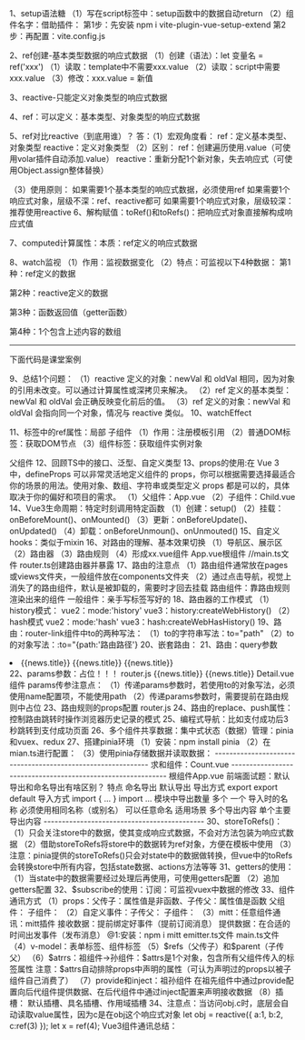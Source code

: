 1、setup语法糖
（1）写在script标签中：setup函数中的数据自动return
（2）组件名字：借助插件：
第1步：先安装
npm i vite-plugin-vue-setup-extend
第2步：再配置：vite.config.js
<script>
    import {defineConfig} from 'vite';
    import VueSetupExtend from 'vite-plugin-vue-setup-extend';
    export default defineConfig({
        plugins:[VueSetupExtend()]
    })
</script>
<script lang="ts" setup name="Person">
let a = 666;
</script>
2、ref创建-基本类型数据的响应式数据
（1）创建（语法）：let 变量名 = ref('xxx')
（1）读取：template中不需要xxx.value
（2）读取：script中需要xxx.value
（3）修改：xxx.value = 新值
<script lang="ts" setup name="Person">
    import {ref} from 'vue';
    //响应式数据：只要数据改变才做成响应式
    let name = ref('张三');
</script>
3、reactive-只能定义对象类型的响应式数据
<script lang="ts" setup name="Person">
    import {reactive} from 'vue';
    //（1）创建：响应式对象（深层次响应）：使用代理对象proxy
    let name = reactive({
        brand:'奔驰',price:100
    });
    //（2）读取：
    console.log(name.brand,name.price);
    //（3）修改：
</script>
4、ref：可以定义：基本类型、对象类型的响应式数据
<script lang="ts" setup name="Person">
    //（1）创建
    let car = ref({
        brand:'奔驰',price:100
    });
    //（2）读取
    console.log(car.value.brand);
    //（3）修改
    car.value.brand = '小米';
</script>
5、ref对比reactive（到底用谁）？
答：（1）宏观角度看：
ref：定义基本类型、对象类型
reactive：定义对象类型
（2）区别：
ref：创建遍历使用.value（可使用volar插件自动添加.value）
reactive：重新分配1个新对象，失去响应式（可使用Object.assign整体替换）
<script lang="ts" setup name="Person">
    import {reactive} from "vue";
    let car = reactive({
        brand:'奔驰',price:100
    });
    //错误方式：car = {brand:'宝马',price:1000};->页面不更新->为什么ref定义的响应式对象就更新？因为ref读取使用xxx.value，只要修改了value，就相当于更新了响应式数据
    //三角形🥰正确方式：Object.assign()方法整体替换1个新对象
    Object.assign(car,{brand:'宝马',price:1000});
</script>
<script lang="ts" setup name="Person">
    let car = reactive({
        brand:'奔驰',price:100
    });
    //错误方式：car = ref({brand:'宝马',price:1000});->页面不更新
    //三角形🥰正确方式：整体替换1个新对象
    Object.assign(car,{brand:'宝马',price:1000});
</script>
（3）使用原则：
如果需要1个基本类型的响应式数据，必须使用ref
如果需要1个响应式对象，层级不深：ref、reactive都可
如果需要1个响应式对象，层级较深：推荐使用reactive
6、解构赋值：toRef()和toRefs()：把响应式对象直接解构成响应式值
<script lang="ts" setup name="Person">
   import {reactive,toRef} from "vue";
   //响应式对象
   let person = reactive({
    name:'张三',
    age:18
   });
   //（1）解构赋值：toRefs()：把reactive定义的对象每一组key:value都变成新对象，但value都变为ref定义的响应式数据值：{name:ref(person.name),age:ref(person.age)}
   //解构
   let {name,age} = toRefs
   (person);
   console.log("直接解构出响应式数据name,age=",name,age);
   //（2）toRef（）
     let n1 = toRef(person,'name');
     let a1 = toRef(person,'age');
   (person);
</script>
7、computed计算属性：本质：ref定义的响应式数据
<script lang="ts" setup name="Person">
    import {ref,computed} from 'vue';
    let firstName = ref('李');
    let lastName = ref('四');
    // let fullName = computed(()=>{return firstName.value+lastName.value});
    let fullName = computed({
        get(){
            return firstName.value+ '-' + lastName.value
        },
        set(val){
            let [str1,str2] = val.split('-');
            firstName.value = str1;
            lastName.value = str2;
        }
    });
    //（1）读取计算属性
    console.log("~~fullName=",fullName);
    //（2）修改计算属性
    function changeName(){
        fullName.value = '张-三'
    }
</script>
8、watch监视
（1）作用：监视数据变化
（2）特点：可监视以下4种数据：
第1种：ref定义的数据
<script setup lang="ts">
import { ref, watch } from 'vue';
const count = ref(0);
watch(count, (newVal, oldVal) => {
  console.log(`count 从 ${oldVal} 变为 ${newVal}`);
});
count.value++; // 触发 watch 回调
</script>
第2种：reactive定义的数据
<script setup lang="ts">
import { reactive, watch } from 'vue';
const state = reactive({
  count: 0
});
watch(() => state.count, (newVal, oldVal) => {
  console.log(`state.count 从 ${oldVal} 变为 ${newVal}`);
});
state.count++; // 触发 watch 回调
</script>
第3种：函数返回值（getter函数）
<script setup lang="ts">
import { reactive, watch } from 'vue';
const state = reactive({
  count: 0
});
watch(() => state.count, (newVal, oldVal) => {
  console.log(`state.count 从 ${oldVal} 变为 ${newVal}`);
});
state.count++; // 触发 watch 回调
</script>
第4种：1个包含上述内容的数组
<script setup lang="ts">
import { ref, reactive, watch } from 'vue';
const count = ref(0);
const state = reactive({
  count: 0
});
watch([count, () => state.count], ([newCount, newStateCount], [oldCount, oldStateCount]) => {
  console.log(`count 从 ${oldCount} 变为 ${newCount}`);
  console.log(`state.count 从 ${oldStateCount} 变为 ${newStateCount}`);
});
count.value++; // 触发 watch 回调
state.count++; // 触发 watch 回调
</script>
---------------------------------------------------------------------------------------
下面代码是课堂案例
<script lang="ts" setup name="Person">
    import {ref,watch} from 'vue';
    //🥰第1种：监视ref定义的基本类型数据
    let sum = ref(0);
    function changeSum(){
        sum.value += 1;
    };
    let stopWatch = watch(sum,(newVal,oldVal)=>{
        console.log("sum变化了");
        if(newVal >= 10){
            stopWatch();
        }
    });
    //监视ref定义的对象类型数据
    let person = {
        name:'张三',
        age:18
    }
    function changeName(){
        person.value.name += "~";
    }
    function changeAge(){
        person.value.name += 1;
    }
    function changePerson(){
        person.value = {name:'丽丽',age:28};
    }
    //监视ref定义的对象类型数据，监视对象的地址值，若想监视对象内部属性变化，需要手动开启深度监视
    //注意：若修改ref定义的对象中的属性，则newValue和oldValue都是新值，因为它们是同一个对象
    //注意：若修改ref定义的对象，则newValue是新值，oldValue是旧值，因为它们是不同对象
    //watch(被监视的数据，监视的回调，配置对象等)
    watch(person,(newVal,oldVal)=>{
        console.log()
    }，{deep:true,immediate:true})
    //第2种：监视reactive定义的对象类型数据，默认开启深度监视【隐式创建深层监听】
    let obj = reactive({
        name:'张三',
        age:90
    });
    //注意：修改reactive定义的整个对象，为什么需要使用Object.assign()？
    //原因：因为使用 Object.assign() 可以将新对象的属性复制到原响应式对象上，而不是直接替换整个对象。当使用 Object.assign() 复制属性时，Proxy 代理会拦截这些属性的设置操作。对于已经存在的属性，Proxy 会触发相应的更新逻辑，通知 Vue 进行响应式更新。对于新添加的属性，Vue 会自动将其也纳入响应式系统，确保后续对该属性的修改也能触发更新。
    function changeObj(){
            Object.assign(obj, {name:'李四',
        age:80})
    }
    //为什么newVal和oldVal相同？
    //答：因为没有创建新对象，一直都是在原对象上操作属性，底层帮我们打印对象一直都是打印新对象（地址值没变）
    watch(obj,(newVal,oldVal)=>{
        console.log("~~obj变化了",newVal,oldVal);
    })

    //第3种：监视上述多个数据：监视人的名字和1台车【注意：写法】
  
    watch([()=>person.name,()=>person.car.c1],(newVal,oldVal)=>{
        console.log("~~newVal,oldVal=",newVal,oldVal);
    },{deep:true});

    //🥰第4种：监视ref或reactive定义的对象类型中的某个属性，注意点如下：
    //🥰（1）若该属性值不是对象类型，则需要写成函数形式
    //注意：非对象类型属性：需要使用 getter 函数形式传递给 watch。
    const person = reactive({
        name: 'Kimi',// 非对象类型
        car: {
            brand: 'Toyota',
            model: 'Corolla'
        }
    });
    watch(()=>person.name,(newVal,oldVal)=>{console.log("person.name变化了",newVal,oldVal)});

    //🥰（2）若该属性值依然是对象类型，可直接写成函数
    //注意：对象类型属性：可以直接传递给 watch，但需要设置 deep: true 来深度监听内部属性的变化。
    watch(person.car,(newVal,oldVal)=>{console.log("person.car变化了",newVal,oldVal)});
</script>
9、总结1个问题：
（1）reactive 定义的对象：newVal 和 oldVal 相同，因为对象的引用未改变。可以通过计算属性或深拷贝来解决。
（2）ref 定义的基本类型：newVal 和 oldVal 会正确反映变化前后的值。
（3）ref 定义的对象：newVal 和 oldVal 会指向同一个对象，情况与 reactive 类似。
10、watchEffect
<script setup lang="ts">
    import {ref} from "vue";
    //数据
    let temp = ref(10);
    let height = ref(0);
    //方法
    function changeTemp(){
        temp.value += 10;
    }
    function changeHeight(){
        height.value += 10;
    }
    //（1）watch：按需监视 明确指出监视的数据
    watch([temp,height],(value)=>{
        let [newTemp,newHeight] = value;
        if(newTemp >= 60 || newHeight >= 80){
            console.log("~~给服务器发请求");
        }
    })
    //🔺（2）watchEffect：自动监视函数中用到哪些属性，就会监视哪些属性
    watchEffect(()=>{
        console.log("~~默认开启立即监视");
        if(temp.value >= 60 || height.value >= 80){
           console.log("~~给服务器发请求"); 
        }
    });
</script>
11、标签中的ref属性：局部
子组件
（1）作用：注册模板引用
（2）普通DOM标签：获取DOM节点
（3）组件标签：获取组件实例对象
<script>
    import {ref,defineExpose} from 'vue';
    let a = ref(0);
    let b = ref(1);
    let c = ref(2);
    function showLog(){
        console.log("~~a.value=",a.value);
    };
    //注意：只有子组件使用defineExpose()把数据暴露出去了，在父组件的使用ref属性获取该子组件数据时，才可获取这些值，否则无法获取这些值
    defineExpose({a:a.value,b:b.value,c:c.value});
</script>

父组件
<template>
<h2 ref="title">上海</h2>
<button @click="showLog">点我输出h2的title</button>
<Person ref="person">子组件</Person>
</template>
<script>
    import {ref} from "vue";
    let title = ref();
    function showLog(){
        console.log("~~title.value=",title.value)
    }
</script>
12、回顾TS中的接口、泛型、自定义类型
<script lang="ts" setup name="Person">
    //接口规范
    import {type PersonInter,type Persons} from "./types/index.ts";
    //（1）限制单条数据：
    let person:PersonInter = {
        id:001,
        name:'张三',
        age:60
    }
    //（2）限制多条数据
    let personList:Array<PersonInter> = [
        {
        id:001,
        name:'张三',
        age:60
    },
    {
        id:002,
        name:'李四',
        age:80
    }
    ]
    let personList:Persons = [
        {
        id:001,
        name:'张三',
        age:60
    },
    {
        id:002,
        name:'李四',
        age:80
    }
    ]
</script>
13、props的使用:在 Vue 3 中，defineProps 可以非常灵活地定义组件的 props，你可以根据需要选择最适合你的场景的用法。使用对象、数组、字符串或类型定义 props 都是可以的，具体取决于你的偏好和项目的需求。
（1）父组件：App.vue
<template>
<Child a="哈哈哈" b="嘻嘻嘻"></Child>
</template>
<script setup lang="ts">
    //let personList:Persons = xxxxx
    // 或  直接传泛型
    let personList = reactive<Persons>([
          {
        id:001,
        name:'张三',
        age:60
    },
    {
        id:002,
        name:'李四',
        age:80
    },
    {
        id:003,
        name:'王五',
        age:80
    }]);
</script>
（2）子组件：Child.vue
<template>
<div>
<h2>{{a}}</h2>
</div>
</template>
<script setup lang="ts">
//（1）接收list
//defineProps(['list']);
//（2）接收list + 限制类型 
let x = defineProps<{list:Persons}>();
// defineProps<{ list: Persons[] }>();
//（3）接收list + 限制类型 +限制必要性
widthDefaults(defineProps<{list:Persons}>(),list:()=>[{{
        id:000,
        name:'小李',
        age:100
    }}
]);
</script>
14、Vue3生命周期：特定时刻调用特定函数
（1）创建：setup()
（2）挂载：onBeforeMount()、onMounted()
（3）更新：onBeforeUpdate()、onUpdated()
（4）卸载：onBeforeUnmoun()、onUnmouted()
15、自定义hooks：类似于mixin
<script setup lang="ts">
    import useDog from "./hook/2、useDog.js";
    let {dogList,getDog} = useDog();  
</script>
16、对路由的理解、基本效果切换
（1）导航区、展示区
（2）路由器
（3）路由规则
（4）形成xx.vue组件
App.vue根组件
<template>
<div>
    <!--导航区-->
    <div class="navigate">
        <!-- <a href="#">首页</a>
         <a href="#">新闻</a>
          <a href="#">关于</a> -->
          <RouterLink to="/home" active-class="active">首页</RouterLink>
          <RouterLink to="/news"  active-class="active">新闻</RouterLink>
          <RouterLink to="/about" active-class="active">关于</RouterLink>
    </div>
    <!--展示区-->
    <div class="content">
        <!--此处可能要展示各种组件，具体展示啥组件需要看路径-->
        <router-view></router-view>
    </div>
</div>
</template>
//main.ts文件
<script setup lang="ts">   
import {createApp} from 'vue';
import App from './App.vue';
import router from './router';
//创建1个应用
let app = createApp(App);
//使用路由器
app.use(router);
//挂载整个应用到app容器中
app.mount('#app');

</script>
router.ts创建路由器并暴露
<script lang="ts">
    //第1步：引入createRouter
    import {createRouter,createWebHistory} from 'vue-router';
    import Home from './components/Home';
    //第2步：创建路由器
    let router = createRouter({
        history:createWebHistory(),
        routes:[
            {
                path:'/home',
                component:Home
            },
             {
                path:'/about',
                component:About
            },
             {
                path:'/news',
                component:News
            }
        ]
    });
    //暴露router
    export default router;
</script>
17、路由的注意点
（1）路由组件通常放在pages或views文件夹，一般组件放在components文件夹
（2）通过点击导航，视觉上消失了的路由组件，默认是被卸载的，需要时才回去挂载
路由组件：靠路由规则渲染出来的组件
一般组件：亲手写标签写好的
18、路由器的工作模式
（1）history模式：
vue2：mode:'history'
vue3：history:createWebHistory()
（2）hash模式
vue2：mode:'hash'
vue3：hash:createWebHasHistory()
19、路由：router-link组件中to的两种写法：
（1）to的字符串写法：to="path"
<RouterLink to="/home"></RouterLink>
（2）to的对象写法：:to="{path:'路由路径'}
<RouterLink :to="{path:'/home'}"></RouterLink>
20、嵌套路由：
<script lang="ts">
    //第1步：引入createRouter
    import {createRouter,createWebHistory} from 'vue-router';
    import Home from './components/Home';
    //第2步：创建路由器
    let router = createRouter({
        history:createWebHistory(),
        routes:[
            {
                path:'/home',
                component:Home
            },
             {
                path:'/about',
                component:About
            },
             {
                path:'/news',
                component:News
            }
        ]
    });
    //暴露router
    export default router;
</script>
21、路由：query参数
<li v-for="news in newsList" :key="news.id">
<!--（1）第1种写法-->
<router-link :to="`/news/detail?id=${news.id}&&title=${news.title}&&content=${news.content}`">{{news.title}}</router-link>
<!--（2）第2种写法-->
<router-link :to="{path:'/news/detail',query:{
id:news.id}}">{{news.title}}</router-link>
<router-link :to="{name:'detail',query:{
id:news.id}}">{{news.title}}</router-link>
</li>
<script setup lang="ts">
    //Detail.vue
    import {toRefs} from "vue";
    import {useRoute} from 'vue-router';
    let route = useRoute();
    //解构响应式对象
    let {query} = toRefs(route);
</script>
22、params参数：占位！！！
router.js
<script>
    import Detail from "./components/"
    {
        name:'detail',
        path:'/news/detail/:x/:y/:z',//占位符
        component:Detail
    }
</script>
<!--第1种写法：-->
<router-link to="/news/detail/哈哈哈/您好/哈哈哈">{{news.title}}
</router-link>
<!--第2种写法：-->
<router-link :to="{name:'detail',params:{id:news.id,title:news.title,content:news.content}}">{{news.title}}
</router-link>
Detail.vue组件
<script>
</script>
params传参注意点：
（1）传递params参数时，若使用to的对象写法，必须使用name配置项，不能使用path
（2）传递params参数时，需要提前在路由规则中占位
23、路由规则的props配置
router.js
<script>
    import Detail from "./components/"
    {
        name:'detail',
        path:'/news/detail/:id/:title/:content',//占位符
        component:Detail,
        //写法1：布尔值：将路由收到的所有params参数作为props传给路由组件
        // props:true,
        //写法2：函数式：可自由决定将什么作为props参数传给组件
        props(route){
            return route.query;
        },
        //写法3：对象式：可自由决定将什么作为props参数传给组件【写死了，用得较少】
        // props:{
        //     a:100,
        //     b:200,
        //     c:300
        // }
    }
    defineProps(['id','title','content'])
</script>
24、路由的replace、push属性：控制路由跳转时操作浏览器历史记录的模式
25、编程式导航：比如支付成功后3秒跳转到支付成功页面
<script setup lang="ts">
    //Detail.vue
    import {onMounted} from "vue";
    import {useRouter} from 'vue-router';
    let router = useRouter();
    onMounted(()=>{
        //编程式路由导航（脱离router-link的导航）
        router.push('/news');
    },3000);
</script>
26、多个组件共享数据：集中式状态（数据）管理：pinia和vuex、redux
27、搭建pinia环境
（1）安装：npm install pinia
（2）在mian.ts进行配置：
<script lang="ts">
//引入
import {createPinia} from 'pinia';
//创建
const pinia = createPinia();
//安装
app.use(pinia);
</script>
（3）使用pinia存储数据并读取数据：
<script lang="ts">
//存数据：defineStore()
import { defineStore } from 'pinia';
//分别暴露
export const useCountStore = defineStore("count", {
    //(1)存储数据
    state() {
        return {
            sum: 6
        }
    }
})
</script>
------------------------------------------------------------
求和组件：Count.vue
<template>
    <div>
        <h2>我是App组件</h2>
    </div>
</template>
<script lang="ts" setup name="Count">
import {useCountStore} from './store/count.ts';
let n = ref(1);
//(3)使用useCountStore得到1个专门保存count相关的store
const countStore = useCountStore();
//(2)读数据：获取store中state中的数据：两种方式
console.log("~~countStore.sum=",countStore.sum);
console.log("~~countStore.$state.sum=",countStore.$state.sum);
//（4）修改数据
function add(){
    //方式1：单个修改
    countStore.sum += 1;
    countStore.num += 666;
    //方式2：批量修改（批量变更）
    countStore.$patch({
        sum:888,
        num:1000
    });
    //方式3：
    countStore.increment(n.value);
}
//减法
function decrese(){
    //方式1：单个修改
    countStore.sum += 1;
    countStore.num += 666;
    //方式2：批量修改（批量变更）
    countStore.$patch({
        sum:888,
        num:1000
    });
    //方式3：
    countStore.increment(n.value);
}
</script>
------------------------------------------------------------
根组件App.vue
<template>
    <div>
        <h2>我是App组件</h2>
    </div>
</template>
<script lang="ts" setup name="App">

</script>
前端面试题：默认导出和命名导出有啥区别？
特点	                 命名导出	                    默认导出
导出方式	          export	                    export default
导入方式	          import { ... }	            import ...
模块中导出数量	       多个	                         一个
导入时的名称	 必须使用相同名称（或别名）	           可以任意命名
适用场景	         多个导出内容	                  单个主要导出内容
--------------------------------------------
30、storeToRefs()：
（1）只会关注store中的数据，使其变成响应式数据，不会对方法包装为响应式数据
（2）借助storeToRefs将store中的数据转为ref对象，方便在模板中使用
（3）注意：pinia提供的storeToRefs()只会对state中的数据做转换，但vue中的toRefs会转换store中所有内容，包括state数据、actions方法等等
<script setup lang="ts">
    import {storeToRefs} from "pinia";
    import {useTalkStore} from "./store/talkList.ts";
    const talkStore = useTalkStore();
    const {talkList } = storeToRefs(talkStore);
</script>
31、getters的使用：
（1）当state中的数据需要经过处理后再使用，可使用getters配置
（2）追加getters配置
<script setup lang="ts">
    import {storeToRefs} from "pinia";
    import {useTalkStore} from "./store/talkList.ts";
    const talkStore = useTalkStore();
    const {talkList } = storeToRefs(talkStore);
</script>
32、$subscribe的使用：订阅：可监视vuex中数据的修改
<script setup lang="ts">
    import {storeToRefs} from "pinia";
    import {useTalkStore} from "./store/talkList.ts";
    const talkStore = useTalkStore();
    const {talkList } = storeToRefs(talkStore);
    talkStore.$subscribe((mutate,state)=>{
        console.log("~~talkStore中保存的数据发生了变化");
        localStorage.setItem("talkList",JOSN.stringify(state.talkList));
    })
</script>
33、组件通讯方式
（1）props：父传子：属性值是非函数、子传父：属性值是函数
父组件：
<template>
<!--@1:传递props-->
<Child :car="car" :getToy="getToy"></Child>
<h2>子组件给的玩具：{{toy}}</h2>
</template>
<script setup lang="ts">
    import Child from "./Child.vue";
    //数据
    let car = ref('奔驰');
    let toy = ref('');
    //方法
    function getToy(value:string){
        toy.value = value;
    }
</script>
子组件：
<template>
<div>
    <h2>子组件</h2>
    <h3>父组件的车：{{car}}</h3>
    <h3 @click="getToy(toy)">把玩具给父组件</h3>
</div>
</template>
<script setup lang="ts">
    let toy = ref("奥特曼");
    //@2:声明接收props
    defineProps(['car','getToy']);
</script>
（2）自定义事件：子传父：
<template>
<!--给子组件Child绑定事件-->
<Child @custom="custom"></Child>
<h2>子组件给的玩具：{{toy}}</h2>
</template>
<script setup lang="ts">
   function test(value:number,a:number,b:number,c:number,event:Event){
    console.log("test",value);
   }
</script>
子组件：
<template>
<button @click="emit('custom',888)">测试</button>
</template>
<script setup lang="ts">
   let toy = ref('奥托');
   //声明事件
   const emit = defineEmits(['custom']);
//    onMounted(()=>{
//     setTimeOut(()=>{
//         //调用事件
//         emit('custom');
//     },3000);
//    })
</script>
（3）mitt：任意组件通讯：mitt插件
接收数据：提前绑定好事件（提前订阅消息）
提供数据：在合适的时间出发事件（发布消息）
@1:安装：npm i mitt
emitter.ts文件
<script lang="ts">
    //引入mitt
    import mitt from 'mitt';
    //调用mitt得到emitter，emitter可：绑定事件、触发事件
    const emitter  = mitt();
    //@1绑定事件
    emitter.on("fn1",()=>{
        console.log("~~fn1调用了");
    })
    emitter.on("fn2",()=>{
         console.log("~~fn2调用了");
    })
    //触发事件
    setTimeout(()=>{
      emitter.emit('test1');
      emitter.emit('test2');  
    })
    //暴露emitter
    export default emitter;
</script>
main.ts文件
<script lang="ts">
    import emitter from "./emitter.ts";
</script>
（4）v-model：表单标签、组件标签
（5）$refs（父传子）和$parent（子传父）
（6）$atrrs：祖组件->孙组件：$attrs是1个对象，包含所有父组件传入的标签属性
注意：$attrs自动排除props中声明的属性（可认为声明过的props以被子组件自己消费了）
（7）provide和inject：祖孙组件
在祖先组件中通过provide配置向后代组件提供数据、在后代组件中通过inject配置来声明接收数据
（8）插槽：
默认插槽、具名插槽、作用域插槽
34、注意点：当访问obj.c时，底层会自动读取value属性，因为c是在obj这个响应式对象
let obj = reactive({
    a:1,
    b:2,
    c:ref(3)
});
let x = ref(4);
Vue3组件通讯总结：